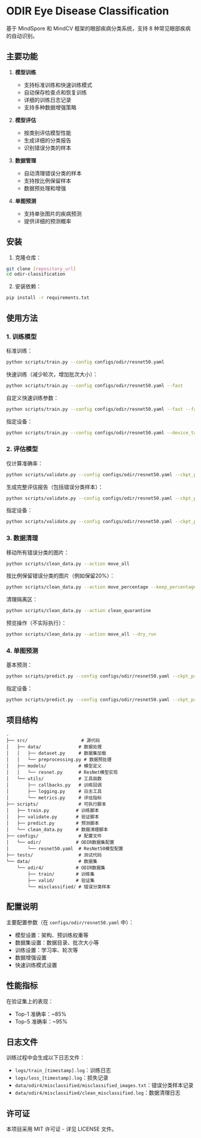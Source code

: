 # ODIR Eye Disease Classification

基于 MindSpore 和 MindCV 框架的眼部疾病分类系统，支持 8 种常见眼部疾病的自动识别。

## 主要功能

1. **模型训练**
   - 支持标准训练和快速训练模式
   - 自动保存检查点和恢复训练
   - 详细的训练日志记录
   - 支持多种数据增强策略

2. **模型评估**
   - 按类别评估模型性能
   - 生成详细的分类报告
   - 识别错误分类的样本

3. **数据管理**
   - 自动清理错误分类的样本
   - 支持按比例保留样本
   - 数据预处理和增强

4. **单图预测**
   - 支持单张图片的疾病预测
   - 提供详细的预测概率

## 安装

1. 克隆仓库：
```bash
git clone [repository_url]
cd odir-classification
```

2. 安装依赖：
```bash
pip install -r requirements.txt
```

## 使用方法

### 1. 训练模型

标准训练：
```bash
python scripts/train.py --config configs/odir/resnet50.yaml
```

快速训练（减少轮次，增加批次大小）：
```bash
python scripts/train.py --config configs/odir/resnet50.yaml --fast
```

自定义快速训练参数：
```bash
python scripts/train.py --config configs/odir/resnet50.yaml --fast --fast_epochs 5 --fast_max_steps 2
```

指定设备：
```bash
python scripts/train.py --config configs/odir/resnet50.yaml --device_target GPU
```

### 2. 评估模型

仅计算准确率：
```bash
python scripts/validate.py --config configs/odir/resnet50.yaml --ckpt_path checkpoints/resnet50-best.ckpt --mode accuracy_only
```

生成完整评估报告（包括错误分类样本）：
```bash
python scripts/validate.py --config configs/odir/resnet50.yaml --ckpt_path checkpoints/resnet50-best.ckpt --mode full
```

指定设备：
```bash
python scripts/validate.py --config configs/odir/resnet50.yaml --ckpt_path checkpoints/resnet50-best.ckpt --device_target GPU
```

### 3. 数据清理

移动所有错误分类的图片：
```bash
python scripts/clean_data.py --action move_all
```

按比例保留错误分类的图片（例如保留20%）：
```bash
python scripts/clean_data.py --action move_percentage --keep_percentage 20
```

清理隔离区：
```bash
python scripts/clean_data.py --action clean_quarantine
```

预览操作（不实际执行）：
```bash
python scripts/clean_data.py --action move_all --dry_run
```

### 4. 单图预测

基本预测：
```bash
python scripts/predict.py --config configs/odir/resnet50.yaml --ckpt_path checkpoints/resnet50-best.ckpt --image_path path/to/image.jpg
```

指定设备：
```bash
python scripts/predict.py --config configs/odir/resnet50.yaml --ckpt_path checkpoints/resnet50-best.ckpt --image_path path/to/image.jpg --device_target GPU
```

## 项目结构

```
.
├── src/                    # 源代码
│   ├── data/              # 数据处理
│   │   ├── dataset.py     # 数据集加载
│   │   └── preprocessing.py # 数据预处理
│   ├── models/            # 模型定义
│   │   └── resnet.py      # ResNet模型实现
│   └── utils/             # 工具函数
│       ├── callbacks.py   # 训练回调
│       ├── logging.py     # 日志工具
│       └── metrics.py     # 评估指标
├── scripts/               # 可执行脚本
│   ├── train.py          # 训练脚本
│   ├── validate.py       # 验证脚本
│   ├── predict.py        # 预测脚本
│   └── clean_data.py     # 数据清理脚本
├── configs/               # 配置文件
│   └── odir/             # ODIR数据集配置
│       └── resnet50.yaml  # ResNet50模型配置
├── tests/                 # 测试代码
└── data/                  # 数据集
    └── odir4/            # ODIR数据集
        ├── train/        # 训练集
        ├── valid/        # 验证集
        └── misclassified/ # 错误分类样本
```

## 配置说明

主要配置参数（在 `configs/odir/resnet50.yaml` 中）：

- 模型设置：架构、预训练权重等
- 数据集设置：数据目录、批次大小等
- 训练设置：学习率、轮次等
- 数据增强设置
- 快速训练模式设置

## 性能指标

在验证集上的表现：
- Top-1 准确率：~85%
- Top-5 准确率：~95%

## 日志文件

训练过程中会生成以下日志文件：
- `logs/train_[timestamp].log`：训练日志
- `logs/loss_[timestamp].log`：损失记录
- `data/odir4/misclassified/misclassified_images.txt`：错误分类样本记录
- `data/odir4/misclassified/clean_misclassified.log`：数据清理日志

## 许可证

本项目采用 MIT 许可证 - 详见 LICENSE 文件。 